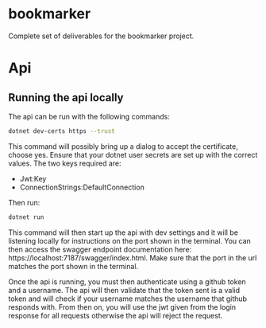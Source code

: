 # bookmarker
Complete set of deliverables for the bookmarker project.

# Api
## Running the api locally
The api can be run with the following commands:
```bash
dotnet dev-certs https --trust
```
This command will possibly bring up a dialog to accept the certificate, choose yes.
Ensure that your dotnet user secrets are set up with the correct values. The two keys required are:

- Jwt:Key
- ConnectionStrings:DefaultConnection

Then run:
```bash
dotnet run
```
This command will then start up the api with dev settings and it will be listening locally for instructions on the port shown in the terminal. You can then access the swagger endpoint documentation here: https://localhost:7187/swagger/index.html. Make sure that the port in the url matches the port shown in the terminal.

Once the api is running, you must then authenticate using a github token and a username. The api will then validate that the token sent is a valid token and will check if your username matches the username that github responds with. From then on, you will use the jwt given from the login response for all requests otherwise the api will reject the request.